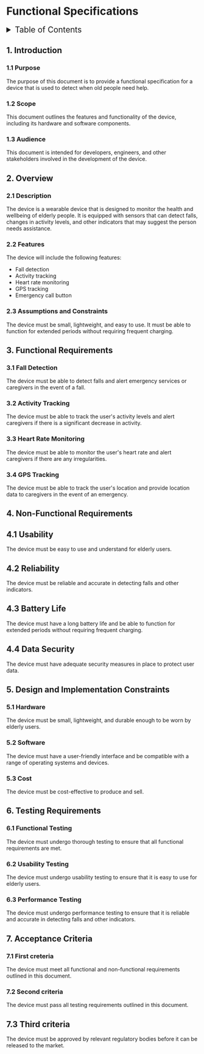 # Functional Specifications

<details>

<summary style="font-size:150%">
Table of Contents
</summary>

- [Functional Specifications](#functional-specifications)
  - [1. Introduction](#1-introduction)
    - [1.1 Purpose](#11-purpose)
    - [1.2 Scope](#12-scope)
    - [1.3 Audience](#13-audience)
  - [2. Overview](#2-overview)
    - [2.1 Description](#21-description)
    - [2.2 Features](#22-features)
    - [2.3 Assumptions and Constraints](#23-assumptions-and-constraints)
  - [3. Functional Requirements](#3-functional-requirements)
    - [3.1 Fall Detection](#31-fall-detection)
    - [3.2 Activity Tracking](#32-activity-tracking)
    - [3.3 Heart Rate Monitoring](#33-heart-rate-monitoring)
    - [3.4 GPS Tracking](#34-gps-tracking)
  - [4. Non-Functional Requirements](#4-non-functional-requirements)
  - [4.1 Usability](#41-usability)
  - [4.2 Reliability](#42-reliability)
  - [4.3 Battery Life](#43-battery-life)
  - [4.4 Data Security](#44-data-security)
  - [5. Design and Implementation Constraints](#5-design-and-implementation-constraints)
    - [5.1 Hardware](#51-hardware)
    - [5.2 Software](#52-software)
    - [5.3 Cost](#53-cost)
  - [6. Testing Requirements](#6-testing-requirements)
    - [6.1 Functional Testing](#61-functional-testing)
    - [6.2 Usability Testing](#62-usability-testing)
    - [6.3 Performance Testing](#63-performance-testing)
  - [7. Acceptance Criteria](#7-acceptance-criteria)
    - [7.1 First creteria](#71-first-creteria)
    - [7.2 Second criteria](#72-second-criteria)
  - [7.3 Third criteria](#73-third-criteria)

</details>

## 1. Introduction

### 1.1 Purpose

The purpose of this document is to provide a functional specification for a device that is used to detect when old people need help.

### 1.2 Scope

This document outlines the features and functionality of the device, including its hardware and software components.

### 1.3 Audience

This document is intended for developers, engineers, and other stakeholders involved in the development of the device.

## 2. Overview

### 2.1 Description

The device is a wearable device that is designed to monitor the health and wellbeing of elderly people. It is equipped with sensors that can detect falls, changes in activity levels, and other indicators that may suggest the person needs assistance.

### 2.2 Features

The device will include the following features:

- Fall detection
- Activity tracking
- Heart rate monitoring
- GPS tracking
- Emergency call button

### 2.3 Assumptions and Constraints

The device must be small, lightweight, and easy to use. It must be able to function for extended periods without requiring frequent charging.

## 3. Functional Requirements

### 3.1 Fall Detection

The device must be able to detect falls and alert emergency services or caregivers in the event of a fall.

### 3.2 Activity Tracking

The device must be able to track the user's activity levels and alert caregivers if there is a significant decrease in activity.

### 3.3 Heart Rate Monitoring

The device must be able to monitor the user's heart rate and alert caregivers if there are any irregularities.

### 3.4 GPS Tracking

The device must be able to track the user's location and provide location data to caregivers in the event of an emergency.

## 4. Non-Functional Requirements

## 4.1 Usability

The device must be easy to use and understand for elderly users.

## 4.2 Reliability

The device must be reliable and accurate in detecting falls and other indicators.

## 4.3 Battery Life

The device must have a long battery life and be able to function for extended periods without requiring frequent charging.

## 4.4 Data Security

The device must have adequate security measures in place to protect user data.

## 5. Design and Implementation Constraints

### 5.1 Hardware

The device must be small, lightweight, and durable enough to be worn by elderly users.

### 5.2 Software

The device must have a user-friendly interface and be compatible with a range of operating systems and devices.

### 5.3 Cost

The device must be cost-effective to produce and sell.

## 6. Testing Requirements

### 6.1 Functional Testing

The device must undergo thorough testing to ensure that all functional requirements are met.

### 6.2 Usability Testing

The device must undergo usability testing to ensure that it is easy to use for elderly users.

### 6.3 Performance Testing

The device must undergo performance testing to ensure that it is reliable and accurate in detecting falls and other indicators.

## 7. Acceptance Criteria

### 7.1 First creteria

The device must meet all functional and non-functional requirements outlined in this document.

### 7.2 Second criteria

The device must pass all testing requirements outlined in this document.

## 7.3 Third criteria

The device must be approved by relevant regulatory bodies before it can be released to the market.